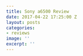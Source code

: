 ```yaml
---
title: Sony a6500 Review
date: 2017-04-22 17:25:00 Z
layout: posts
categories:
- reviews
image: ''
excerpt: ''
---
```


